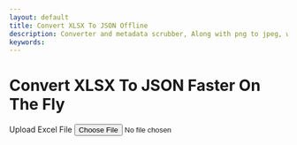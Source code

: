 ```yaml
---
layout: default
title: Convert XLSX To JSON Offline
description: Converter and metadata scrubber, Along with png to jpeg, wav to mp3, Recet Image & Much more;
keywords: 
---
```

<script src="https://cdnjs.cloudflare.com/ajax/libs/xlsx/0.18.5/xlsx.full.min.js"></script>
<script src="https://cdnjs.cloudflare.com/ajax/libs/jspdf/2.5.1/jspdf.umd.min.js"></script>
<script src="https://cdnjs.cloudflare.com/ajax/libs/jspdf-autotable/3.5.26/jspdf.plugin.autotable.min.js"></script>
<!-- JSONView (depends on jQuery) -->
<script src="https://code.jquery.com/jquery-3.6.0.min.js"></script>
<script src="https://cdn.jsdelivr.net/npm/jsonview@1.2.0/dist/jquery.jsonview.min.js"></script>
<link href="https://cdn.jsdelivr.net/npm/jsonview@1.2.0/dist/jquery.jsonview.min.css" rel="stylesheet">

<h1>Convert XLSX To JSON Faster On The Fly</h1>


<section class="tool-section container" style="width: 99%; overflow-y: hidden;">
    <div class="upload-section">
        <label for="file-input" class="upload-label">Upload Excel File</label>
        <input type="file" id="file-input" accept=".xlsx,.xls, .csv">
    </div>
 <div id="loader" style="display:none;">⏳ Loading file...</div>
<div style="min-width: 100%; display:none; justify-content: flex-end; margin-top: 1rem; margin-bottom: 1rem;" id="exportOptions">
        <label class="export-label" onclick="convertToJSON()" ><u>Convert To JSON</u></label>
    </div>
<div id="table-container" style="  max-height: 78vh; overflow: auto; margin-top: 1rem;" contenteditable></div>

<div style="min-width: 100%; display:none; justify-content: flex-end; margin-top: 1rem; margin-bottom: 1rem;" id="exportButtons">
 <label class="export-label" onclick="exportToJSON()" ><u>Exoprt To -> .json</u></label>
 <label class="export-label" onclick="exportToTXT()" ><u>Exoprt To -> .txt</u></label>
 <label class="export-label" onclick="showExcel()" ><u>Show Excel</u></label>
</div>
   <textarea id="json-editor" placeholder="JSON Will Be Displayed Here" style="display:none; height: 75vh"></textarea>
<script src="/assets/js/xlsx-to-json.js"></script>